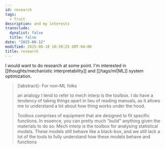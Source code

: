 ```yaml
---
id: research
tags:
  - fruit
description: and my interests
transclude:
  dynalist: false
  title: false
date: "2025-08-12"
modified: 2025-08-18 10:39:25 GMT-04:00
title: research
---
```


I would want to do research at some point. I'm interested in [[thoughts/mechanistic interpretability]] and [[/tags/ml|ML]] system optimization.

> [!abstract]- For non-ML folks
>
> an analogy I tend to refer to mech interp is the toolbox. I do have a tendency of taking things apart in lieu of reading manuals, as it allows me to understand a lot about how thing works under the hood.
>
> Toolbox comprises of equipment that are designed to fit specific functions. In essence, you can pretty much "build" anything given the materials to do so.
> Mech interp is the toolbox for analysing statistical models. These models still behave like a black-box, and we still lack a lot of the tools to fully understand
> how these models behave and functions
